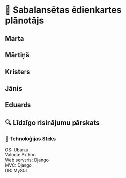 # 🥗 Sabalansētas ēdienkartes plānotājs
## Marta
## Mārtiņš
## Kristers
## Jānis
## Eduards
## 🔍 Līdzīgo risinājumu pārskats
### 🧩 Tehnoloģijas Steks
OS: Ubuntu  
Valoda: Python  
Web serveris: Django  
MVC: Django  
DB: MySQL  

